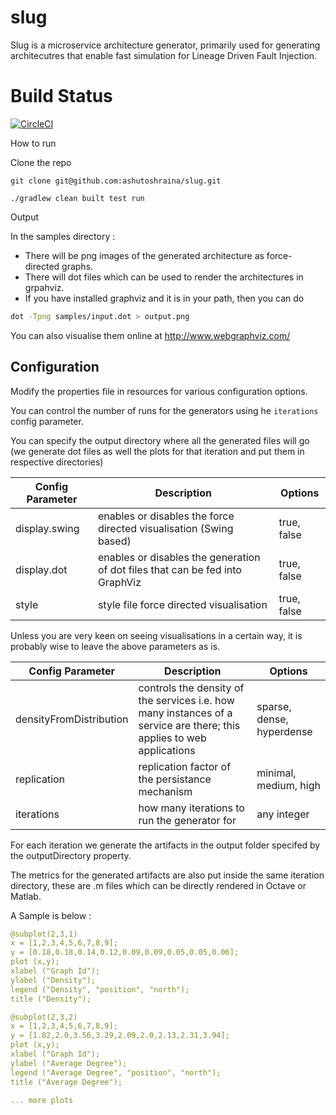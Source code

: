 # slug

Slug is a microservice architecture generator, primarily used for generating architecutres that enable fast simulation for Lineage Driven Fault Injection.

# Build Status

[![CircleCI](https://circleci.com/gh/ashutoshraina/slug/tree/master.svg?style=svg)](https://circleci.com/gh/ashutoshraina/slug/tree/master)

How to run

Clone the repo

```
git clone git@github.com:ashutoshraina/slug.git

```

```
./gradlew clean built test run
```

Output

In the samples directory : 

* There will be png images of the generated architecture as force-directed graphs.
* There will dot files which can be used to render the architectures in grpahviz.
* If you have installed graphviz and it is in your path, then you can do 

``` bash
dot -Tpng samples/input.dot > output.png

```

You can also visualise them online at http://www.webgraphviz.com/


## Configuration


Modify the properties file in resources for various configuration options.

You can control the number of runs for the generators using he ```iterations``` config parameter.

You can specify the output directory where all the generated files will go (we generate dot files as well the plots for that iteration and put them in respective directories)


| Config Parameter | Description | Options
| --- | --- | --- |
|display.swing |  enables or disables the force directed visualisation (Swing based) | true, false |
| display.dot | enables or disables the generation of dot files that can be fed into GraphViz| true, false|
|style|style file force directed visualisation| true, false|

Unless you are very keen on seeing visualisations in a certain way, it is probably wise to leave the above parameters as is.


| Config Parameter | Description | Options
| --- | --- | --- |
|densityFromDistribution | controls the density of the services i.e. how many instances of a service are there; this applies to web applications | sparse, dense, hyperdense |
| replication | replication factor of the persistance mechanism | minimal, medium, high|
|iterations|how many iterations to run the generator for| any integer|

For each iteration we generate the artifacts in the output folder specifed by the outputDirectory property.

The metrics for the generated artifacts are also put inside the same iteration directory, these are .m files which can be directly rendered in Octave or Matlab.

A Sample is below :

``` yml
@subplot(2,3,1)
x = [1,2,3,4,5,6,7,8,9];
y = [0.18,0.18,0.14,0.12,0.09,0.09,0.05,0.05,0.06];
plot (x,y);
xlabel ("Graph Id");
ylabel ("Density");
legend ("Density", "position", "north");
title ("Density");

@subplot(2,3,2)
x = [1,2,3,4,5,6,7,8,9];
y = [1.82,2.0,3.56,3.29,2.09,2.0,2.13,2.31,3.94];
plot (x,y);
xlabel ("Graph Id");
ylabel ("Average Degree");
legend ("Average Degree", "position", "north");
title ("Average Degree");

... more plots
```
